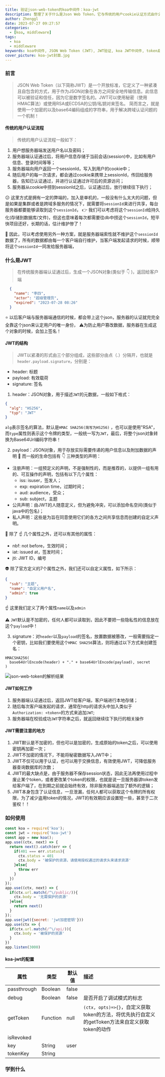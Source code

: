 ```yaml
---
title: 验证json-web-token的koa中间件：koa-jwt
description: 整理了关于什么是Json Web Token，它与传统的用户cookie认证方式由什么区别、有何优弱势？以及如何私用koa-jwt来实现这样子的一个场景，整理适合使用JWT的场景！
author: Zhenggl
date: 2023-07-27 09:27:57
categories:
  - [koa, middleware]
tags:
  - koa
  - middleware
keywords: koa中间件, JSON Web Token (JWT), JWT验证, koa JWT中间件, token身份验证, 令牌授权, 客户端身份验证
cover_picture: koa-jwt封面.jpg
---
```


### 前言
> JSON Web Token（以下简称JWT）是一个开放标准，它定义了一种紧凑且自包含的方式，用于作为JSON对象在各方之间安全地传输信息。此信息可以被验证和信任，因为它是数字签名的。JWT可以使用秘密（使用HMAC算法）或使用RSA或ECDSA的公钥/私钥对来签名。
> 简而言之，就是使用一个加密的以及base64编码组成的字符串，用于解决跨域认证问题的一个机制！

#### 传统的用户认证流程
> 传统的用户认证流程一般如下：
1. 用户想服务器端发送用户名以及密码；
2. 服务器端认证通过后，将用户信息存储于当前会话(session)中，比如有用户信息、登录时间等等；
3. 服务器端向用户返回一个sessionId，写入到用户的cookie中；
4. 随后用户的每一次请求，都会通过cookie来携带上sessionId，传回给服务器，告知已认证通过，并进行认证通过许可后的资源访问；
5. 服务器从cookie中捞到sessionId之后，认证通过后，放行继续往下执行；

:confused: 这里方式是拥有一定的弊端的，加入是单机的，一般没有什么太大的问题，但是如果是集群或者是跨域多服务的情况下，就需要将`sessionId`来进行共享，每台服务器都要能够读取到这个`sessionId`， :point_right: 我们可以考虑将这个`sessionId`给持久化(存储到数据库/文件)，但这也意味着每次都需要往db中捞这个`sessionId`，短平快项目还好，长期的话，估计维护惨了！

:stars: 因此，可以考虑使用另外一种方案，就是服务器端索性就不维护这个`sessionId`数据了，所有的数据都由每一个客户端自行维护，当客户端发起请求的时候，顺带将这个`sessionId`一同发给服务器端，

### 什么是JWT
> 在传统服务器端认证通过后，生成一个JSON对象(类似于 :point_down: )，返回给客户端
```json
  {
    "name": "李四",
    "actor": "超级管理员",
    "expired": "2023-07-28 08:26"
  }
```
:star: 以后客户端与服务器端通信的时候，都会带上这个json，服务器的认证就完完全全靠这个json来认定用户的唯一身份， :warning:为防止用户篡改数据，服务器在生成这个对象的时候，会加上签名！

#### JWT的结构
> JWT以紧凑的形式由三个部分组成，这些部分由点（.）分隔开，也就是`header.payload.signature`，分别是：
+ header: 标题
+ payload: 有效载荷
+ signature: 签名

1. header：JSON对象，用于描述`JWT`的元数据，一般如下格式：
```json
{
  "alg": "HS256",
  "typ": "JWT"
}
```
`alg`表示签名的算法，默认是`HMAC SHA256(简写为HS256)` ，也可以是使用"RSA"，而`type`属性则表示这个令牌的类型，一般统一写为`JWT`，最后，将整个json对象转换为Base64Url编码字符串！

2. payload：JSON对象，用于存放实际需要传递的用户信息以及附加数据的声明
:stars: 而一般的生命包括有 :point_down: 三种类型的声明：
+ 注册声明：一组预定义的声明，不是强制性的，而是推荐的，以提供一组有用的、可互操作的声明，包括有以下几个属性：
  - iss: isuser，签发人；
  - exp: expiration time，过期时间；
  - aud: audience，受众；
  - sub: subject，主题
+ 公共声明：由JWT的人随意定义，但为避免冲突，可以添加命名空间(类似于java中的包名)；
+ 私人声明：这些是为旨在同意使用它们的各方之间共享信息而创建的自定义声明。

:stars: 除了 :point_up: 几个属性之外，还可以有其他的属性：
  - nbf: not before，生效时间；
  - iat: issued at，签发时间；
  - jti: JWT ID，编号

:alien: 除了官方定义的7个属性之外，我们还可以自定义属性，如下所示：
```json
{
  "sub": "主题",
  "name": "自定义用户名",
  "admin": true
}
```
:point_up: 这里我们定义了两个属性`name`以及`admin`

:warning: `JWT`默认是不加密的，任何人都可以读取到，因此不要把一些隐私性的信息放在这个`payload`中！

3. signature：对`header`以及`payload`的签名，放置数据被篡改，一般需要指定一个密钥，比如我们要使用这个`HMAC SHA256`算法，则将通过以下方式来创建签名：
```shell
HMACSHA256(
  base64UrlEncode(header) + "." + base64UrlEncode(payload), secret
)
```
![json-web-token的解析结果](json-web-token的解析结果.png)

#### JWT如何工作
1. 服务器端认证通过后，返回JWT给客户端，客户端进行本地存储；
2. 随后每次客户端发起的请求，通常在http的请求头中加入类似于`Authorization: <token>`的方式来追加`JWT`;
3. 服务器端在校验成功`JWT`字符串之后，就返回继续往下执行的相关操作

#### JWT需要注意的地方
1. JWT默认是不加密的，但也可以是加密的，生成原始的token之后，可以使用密钥再加密一次；
2. JWT不加密的情况下，不能将秘密数据写入JWT中；
3. JWT不仅可以用于认证，也可以用于交换信息，有效使用JWT，可降低服务器查询数据库的次数；
4. JWT的最大缺点是，由于服务器不保存session状态，因此无法再使用过程中废止某个token，或者更改某个token的权限，也就是说一旦服务器讲token发给客户端了，在到期之前就会始终有效，除非服务器端追加了额外的逻辑；
5. JWT本身包含了认证信息，一旦泄漏，任何人都可以获取这个令牌的所有权限，为了减少盗用token的情况，JWT的有效期应该设置短一些，甚至于二次鉴权！！

### 如何使用
```javascript
const koa = require('koa');
const jwt = require('koa-jwt')
const app = new koa();
app.use((ctx, next) => {
  return next().catch(err => {
    if(401 === err.status){
      ctx.status = 401
      ctx.body = '被保护的资源，请使用授权通过的请求头来请求资源'
    }else{
      throw err
    }
  })
});
app.use((ctx, next) => {
  if(ctx.url.match(/^\/public/)){
    ctx.body = '无需保护的资源'
  }else{
    return next()
  }
});
app.use(jwt({secret: 'jwt加密密钥'}))
app.use(ctx => {
  if(ctx.url.match(/^\/api/)){
    ctx.body = '被保护的资源'
  }
})
app.listen(3000)
```

#### koa-jwt的配置

| 属性 | 类型 | 默认值 | 描述 |
|---|---|---|:---|
| passthrough | Boolean | false |  |
| debug | Boolean | false | 是否开启了调试模式的标志 |
| getToken | Function | null | `(ctx, opts)=>{}`，自定义获取token的方法，将优先执行自定义的getToken方法来自定义获取token的动作 |
| isRevoked |  |  |  |
| key | String | user |  |
| tokenKey | String |  |  |

### 学到什么